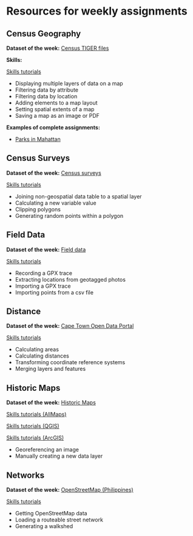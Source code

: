 # Resources for weekly assignments

## Census Geography

**Dataset of the week:** [Census TIGER files](https://c-voulgaris.github.io/VIS-2128/week1/dataset-tiger.html)

**Skills:**

[Skills tutorials](https://c-voulgaris.github.io/VIS-2128/week1/skills.html)

* Displaying multiple layers of data on a map
* Filtering data by attribute
* Filtering data by location
* Adding elements to a map layout
* Setting spatial extents of a map
* Saving a map as an image or PDF

**Examples of complete assignments:**

* [Parks in Mahattan](https://c-voulgaris.github.io/VIS-2128/week1/examples/nyc-parks-2025.pdf)

## Census Surveys

**Dataset of the week:** [Census surveys](https://c-voulgaris.github.io/VIS-2128/week2/dataset-census-survey.html)

[Skills tutorials](https://c-voulgaris.github.io/VIS-2128/week2/skills.html)

* Joining non-geospatial data table to a spatial layer
* Calculating a new variable value
* Clipping polygons
* Generating random points within a polygon

## Field Data

**Dataset of the week:** [Field data](https://c-voulgaris.github.io/VIS-2128/week3/dataset-field.html)

[Skills tutorials](https://c-voulgaris.github.io/VIS-2128/week3/skills.html)

* Recording a GPX trace
* Extracting locations from geotagged photos
* Importing a GPX trace
* Importing points from a csv file

## Distance

**Dataset of the week:** [Cape Town Open Data Portal](https://c-voulgaris.github.io/VIS-2128/week4/dataset-odp.html)

[Skills tutorials](https://c-voulgaris.github.io/VIS-2128/week4/skills.html)

* Calculating areas
* Calculating distances
* Transforming coordinate reference systems
* Merging layers and features




## Historic Maps

**Dataset of the week:** [Historic Maps](https://c-voulgaris.github.io/VIS-2128/week5/dataset-historic.html)

[Skills tutorials (AllMaps)](https://c-voulgaris.github.io/VIS-2128/week5/skills-allmaps.html)

[Skills tutorials (QGIS)](https://c-voulgaris.github.io/VIS-2128/week5/skills-qgis.html)

[Skills tutorials (ArcGIS)](https://c-voulgaris.github.io/VIS-2128/week5/skills-arcgis.html)

* Georeferencing an image
* Manually creating a new data layer

## Networks

**Dataset of the week:** [OpenStreetMap (Philippines)](https://c-voulgaris.github.io/VIS-2128/week6/dataset-osm.html)

[Skills tutorials](https://c-voulgaris.github.io/VIS-2128/week6/skills.html)

* Getting OpenStreetMap data
* Loading a routeable street network
* Generating a walkshed



